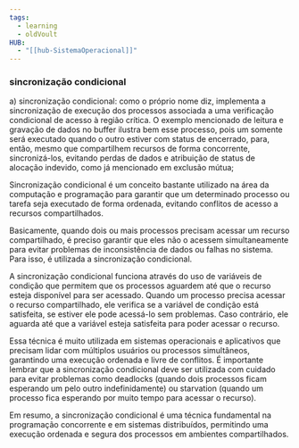 ```yaml
---
tags:
  - learning
  - oldVoult
HUB:
  - "[[hub-SistemaOperacional]]"
---
```

### sincronização condicional

a) sincronização condicional: como o próprio nome diz, implementa a sincronização de execução dos processos associada a uma verificação condicional de acesso à região crítica. O exemplo mencionado de leitura e gravação de dados no buffer ilustra bem esse processo, pois um somente será executado quando o outro estiver com status de encerrado, para, então, mesmo que compartilhem recursos de forma concorrente, sincronizá-los, evitando perdas de dados e atribuição de status de alocação indevido, como já mencionado em exclusão mútua;



Sincronização condicional é um conceito bastante utilizado na área da computação e programação para garantir que um determinado processo ou tarefa seja executado de forma ordenada, evitando conflitos de acesso a recursos compartilhados. 

Basicamente, quando dois ou mais processos precisam acessar um recurso compartilhado, é preciso garantir que eles não o acessem simultaneamente para evitar problemas de inconsistência de dados ou falhas no sistema. Para isso, é utilizada a sincronização condicional.

A sincronização condicional funciona através do uso de variáveis de condição que permitem que os processos aguardem até que o recurso esteja disponível para ser acessado. Quando um processo precisa acessar o recurso compartilhado, ele verifica se a variável de condição está satisfeita, se estiver ele pode acessá-lo sem problemas. Caso contrário, ele aguarda até que a variável esteja satisfeita para poder acessar o recurso.

Essa técnica é muito utilizada em sistemas operacionais e aplicativos que precisam lidar com múltiplos usuários ou processos simultâneos, garantindo uma execução ordenada e livre de conflitos. É importante lembrar que a sincronização condicional deve ser utilizada com cuidado para evitar problemas como deadlocks (quando dois processos ficam esperando um pelo outro indefinidamente) ou starvation (quando um processo fica esperando por muito tempo para acessar o recurso).

Em resumo, a sincronização condicional é uma técnica fundamental na programação concorrente e em sistemas distribuídos, permitindo uma execução ordenada e segura dos processos em ambientes compartilhados.
